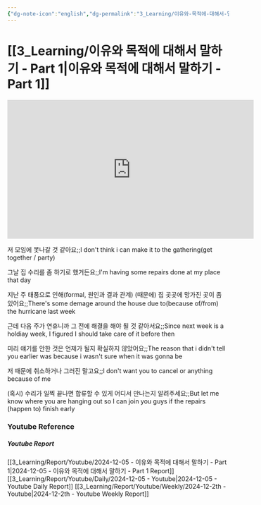 ```yaml
---
{"dg-note-icon":"english","dg-permalink":"3_Learning/이유와-목적에-대해서-말하기---Part-1","created-date":"2024-12-05 12:14:57 am","date":"2024-12-05","type":"youtube","tags":["youtube","english","flashcards"],"aliases":null,"youtuber":"빨모쌤","channelName":"라이브 아카데미","link":"https://www.youtube.com/watch?v=C2tZxLypdFI","img":"https://img.youtube.com/vi/C2tZxLypdFI/0.jpg","dg-publish":true,"permalink":"/3_Learning/이유와-목적에-대해서-말하기---Part-1/","dgPassFrontmatter":true,"noteIcon":"english"}
---
```


# [[3_Learning/이유와 목적에 대해서 말하기 - Part 1\|이유와 목적에 대해서 말하기 - Part 1]]


<div class="container-root"><span></span></div><div><div class="container-root"><iframe width="560" height="315" src="https://www.youtube.com/embed/C2tZxLypdFI" title="YouTube video player" frameborder="0" allow="accelerometer; autoplay; clipboard-write; encrypted-media; gyroscope; picture-in-picture; web-share" allowfullscreen=""></iframe></div></div>

저 모임에 못나갈 것 같아요;;I don't think i can make it to the gathering(get together / party)
<!--SR:!2025-01-19,5,230-->
그날 집 수리를 좀 하기로 했거든요;;I'm having some repairs done at my place that day
<!--SR:!2024-12-12,1,210-->
지난 주 태풍으로 인해(formal, 원인과 결과 관계) (때문에) 집 곳곳에 망가진 곳이 좀 있어요;;There's some demage around the house due to(because of/from) the hurricane last week
<!--SR:!2025-01-21,6,230-->
근데 다음 주가 연휴니까 그 전에 해결을 해야 될 것 같아서요;;Since next week is a holdiay week, I figured I should take care of it before then
<!--SR:!2025-01-31,17,250-->
미리 얘기를 안한 것은 언제가 될지 확실하지 않았어요;;The reason that i didn't tell you earlier was because i wasn't sure when it was gonna be
<!--SR:!2025-02-10,23,250-->
저 때문에 취소하거나 그러진 말고요;;I don't want you to cancel or anything because of me
<!--SR:!2025-01-29,24,270-->
(혹시) 수리가 일찍 끝나면 합류할 수 있게 어디서 만나는지 알려주세요;;But let me know where you are hanging out so I can join you guys if the repairs (happen to) finish early
<!--SR:!2025-02-10,25,270-->










### Youtube Reference
##### Youtube Report
[[3_Learning/Report/Youtube/2024-12-05 - 이유와 목적에 대해서 말하기 - Part 1\|2024-12-05 - 이유와 목적에 대해서 말하기 - Part 1 Report]]
[[3_Learning/Report/Youtube/Daily/2024-12-05 - Youtube\|2024-12-05 - Youtube Daily Report]]
[[3_Learning/Report/Youtube/Weekly/2024-12-2th - Youtube\|2024-12-2th - Youtube Weekly Report]]

